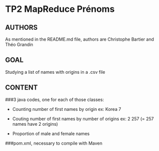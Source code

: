# TP2 MapReduce Prénoms

## AUTHORS
As mentioned in the README.md file, authors are Christophe Bartier and Théo Grandin

## GOAL
Studying a list of names with origins in a .csv file 

## CONTENT
###3 java codes, one for each of those classes:
- Counting number of first names by origin
  ex: Korea 7

- Couting number of first names by number of origins
  ex: 2 257 (= 257 names have 2 origins)
  
- Proportion of male and female names

###pom.xml, necessary to compile with Maven 
